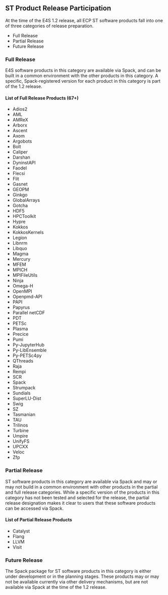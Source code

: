 ## ST Product Release Participation

At the time of the E4S 1.2 release, all ECP ST software products fall into one of three categories of release preparation.

- Full Release
- Partial Release
- Future Release

### Full Release

E4S software products in this category are available via Spack, and can be built in a common environment with the other products in this category. A specific, Spack-registered version for each product in this category is part of the 1.2 release.

#### List of Full Release Products (67+)

- Adios2
- AML
- AMReX
- Arborx
- Ascent
- Axom
- Argobots
- Bolt
- Caliper
- Darshan
- DyninstAPI
- Faodel
- Flecsi
- Flit
- Gasnet
- GEOPM
- Ginkgo
- GlobalArrays
- Gotcha
- HDF5
- HPCToolkit
- Hypre
- Kokkos
- KokkosKernels
- Legion
- Libnrm
- Libquo
- Magma
- Mercury
- MFEM
- MPICH
- MPIFileUtils
- Ninja
- Omega-H
- OpenMPI
- Openpmd-API
- PAPI
- Papyrus
- Parallel netCDF
- PDT
- PETSc
- Plasma
- Precice
- Pumi
- Py-JupyterHub
- Py-LibEnsemble
- Py-PETSc4py
- QThreads
- Raja
- Rempi
- SCR
- Spack
- Strumpack
- Sundials
- SuperLU-Dist
- Swig
- SZ
- Tasmanian
- TAU
- Trilinos
- Turbine
- Umpire
- UnifyFS
- UPCXX
- Veloc
- Zfp

### Partial Release

ST software products in this category are available via Spack and may or may not build in a common environment with other products in the partial and full release categories. While a specific version of the products in this category has not been tested and selected for the release, the partial release designation makes it clear to users that these software products can be accessed via Spack.

#### List of Partial Release Products

- Catalyst
- Flang
- LLVM
- Visit

### Future Release

The Spack package for ST software products in this category is either under development or in the planning stages. These products may or may not be available currently via other delivery mechanisms, but are not available via Spack at the time of the 1.2 release.
